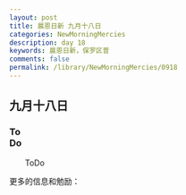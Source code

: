 ```yaml
---
layout: post
title: 晨恩日新 九月十八日
categories: NewMorningMercies
description: day 18
keywords: 晨恩日新，保罗区普
comments: false
permalink: /library/NewMorningMercies/0918
---
```


## 九月十八日

### To <br> Do

&emsp;&emsp;ToDo

更多的信息和勉励：[]()
